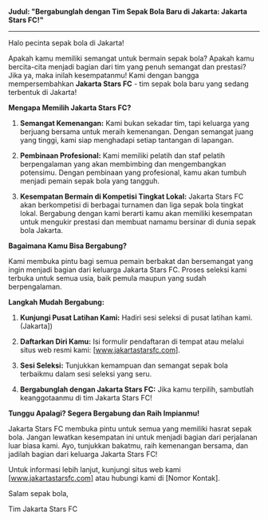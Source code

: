 **Judul: "Bergabunglah dengan Tim Sepak Bola Baru di Jakarta: Jakarta Stars FC!"**

---

Halo pecinta sepak bola di Jakarta!

Apakah kamu memiliki semangat untuk bermain sepak bola? Apakah kamu bercita-cita menjadi bagian dari tim yang penuh semangat dan prestasi? Jika ya, maka inilah kesempatanmu! Kami dengan bangga mempersembahkan **Jakarta Stars FC** - tim sepak bola baru yang sedang terbentuk di Jakarta!

**Mengapa Memilih Jakarta Stars FC?**

1. **Semangat Kemenangan:** Kami bukan sekadar tim, tapi keluarga yang berjuang bersama untuk meraih kemenangan. Dengan semangat juang yang tinggi, kami siap menghadapi setiap tantangan di lapangan.

2. **Pembinaan Profesional:** Kami memiliki pelatih dan staf pelatih berpengalaman yang akan membimbing dan mengembangkan potensimu. Dengan pembinaan yang profesional, kamu akan tumbuh menjadi pemain sepak bola yang tangguh.

3. **Kesempatan Bermain di Kompetisi Tingkat Lokal:** Jakarta Stars FC akan berkompetisi di berbagai turnamen dan liga sepak bola tingkat lokal. Bergabung dengan kami berarti kamu akan memiliki kesempatan untuk mengukir prestasi dan membuat namamu bersinar di dunia sepak bola Jakarta.

**Bagaimana Kamu Bisa Bergabung?**

Kami membuka pintu bagi semua pemain berbakat dan bersemangat yang ingin menjadi bagian dari keluarga Jakarta Stars FC. Proses seleksi kami terbuka untuk semua usia, baik pemula maupun yang sudah berpengalaman.

**Langkah Mudah Bergabung:**

1. **Kunjungi Pusat Latihan Kami:** Hadiri sesi seleksi di pusat latihan kami. (Jakarta])

2. **Daftarkan Diri Kamu:** Isi formulir pendaftaran di tempat atau melalui situs web resmi kami: [www.jakartastarsfc.com].

3. **Sesi Seleksi:** Tunjukkan kemampuan dan semangat sepak bola terbaikmu dalam sesi seleksi yang seru.

4. **Bergabunglah dengan Jakarta Stars FC:** Jika kamu terpilih, sambutlah keanggotaanmu di tim Jakarta Stars FC!

**Tunggu Apalagi? Segera Bergabung dan Raih Impianmu!**

Jakarta Stars FC membuka pintu untuk semua yang memiliki hasrat sepak bola. Jangan lewatkan kesempatan ini untuk menjadi bagian dari perjalanan luar biasa kami. Ayo, tunjukkan bakatmu, raih kemenangan bersama, dan jadilah bagian dari keluarga Jakarta Stars FC!

Untuk informasi lebih lanjut, kunjungi situs web kami [www.jakartastarsfc.com] atau hubungi kami di [Nomor Kontak].

Salam sepak bola,

Tim Jakarta Stars FC
